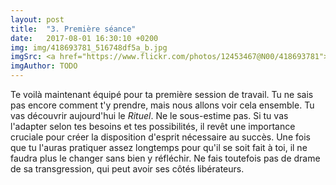 ```yaml
---
layout: post
title:  "3. Première séance"
date:   2017-08-01 16:30:10 +0200
img: img/418693781_516748df5a_b.jpg
imgSrc: <a href="https://www.flickr.com/photos/12453467@N00/418693781">Flickr</a>
imgAuthor: TODO
---
```


Te voilà maintenant équipé pour ta première session de travail. Tu ne sais pas encore comment t'y prendre, mais nous allons voir cela ensemble. Tu vas découvrir aujourd'hui le _Rituel_. Ne le sous-estime pas. Si tu vas l'adapter selon tes besoins et tes possibilités, il revêt une importance cruciale pour créer la disposition d'esprit nécessaire au succès. Une fois que tu l'auras pratiquer assez longtemps pour qu'il se soit fait à toi, il ne faudra plus le changer sans bien y réfléchir. Ne fais toutefois pas de drame de sa transgression, qui peut avoir ses côtés libérateurs.
